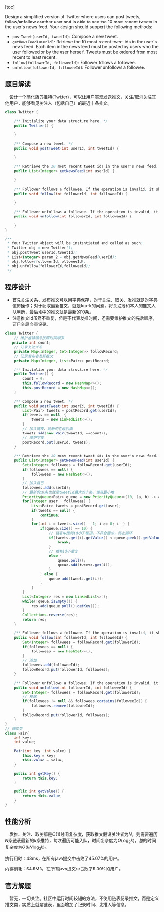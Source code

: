 [toc]

Design a simplified version of Twitter where users can post tweets, follow/unfollow another user and is able to see the 10 most recent tweets in the user's news feed. Your design should support the following methods:

* `postTweet(userId, tweetId)`: Compose a new tweet.
* `getNewsFeed(userId)`: Retrieve the 10 most recent tweet ids in the user's news feed. Each item in the news feed must be posted by users who the user followed or by the user herself. Tweets must be ordered from most recent to least recent.
* `follow(followerId, followeeId)`: Follower follows a followee.
* `unfollow(followerId, followeeId)`: Follower unfollows a followee.



## 题目解读

&emsp;设计一个简化版的推特(Twitter)，可以让用户实现发送推文，关注/取消关注其他用户，能够看见关注人（包括自己）的最近十条推文。

```java
class Twitter {

    /** Initialize your data structure here. */
    public Twitter() {
        
    }
    
    /** Compose a new tweet. */
    public void postTweet(int userId, int tweetId) {
        
    }
    
    /** Retrieve the 10 most recent tweet ids in the user's news feed. Each item in the news feed must be posted by users who the user followed or by the user herself. Tweets must be ordered from most recent to least recent. */
    public List<Integer> getNewsFeed(int userId) {
        
    }
    
    /** Follower follows a followee. If the operation is invalid, it should be a no-op. */
    public void follow(int followerId, int followeeId) {
        
    }
    
    /** Follower unfollows a followee. If the operation is invalid, it should be a no-op. */
    public void unfollow(int followerId, int followeeId) {
        
    }
}

/**
 * Your Twitter object will be instantiated and called as such:
 * Twitter obj = new Twitter();
 * obj.postTweet(userId,tweetId);
 * List<Integer> param_2 = obj.getNewsFeed(userId);
 * obj.follow(followerId,followeeId);
 * obj.unfollow(followerId,followeeId);
 */
```

## 程序设计

* 首先关注关系、发布推文可以用字典保存，对于关注、取关、发推就是对字典值的操作；对于获取最新推文，就是top-k的问题，将关注者和本人的推文入队判断，最后堆中的推文就是最新的10条。
* 注意推文id虽然不重复，但是不代表发推时间，还需要维护推文的先后顺序，可用全局变量记录。

```java
class Twitter {
    // 维护推特编号按照时间顺序
   private int count;
    // 记录关注关系
    private Map<Integer, Set<Integer>> followRecord;
    // 记录发布者及其推文
    private Map<Integer, List<Pair>> postRecord;

    /** Initialize your data structure here. */
    public Twitter() {
        count = 0;
        this.followRecord = new HashMap<>();
        this.postRecord = new HashMap<>();
    }
    
    /** Compose a new tweet. */
    public void postTweet(int userId, int tweetId) {
        List<Pair> tweets = postRecord.get(userId);
        if(tweets == null) {
            tweets = new LinkedList<>();
        }
        // 加入链表，最新的在最后面
        tweets.add(new Pair(tweetId, ++count));
        // 维护字典
        postRecord.put(userId, tweets);
    }
    
    /** Retrieve the 10 most recent tweet ids in the user's news feed. Each item in the news feed must be posted by users who the user followed or by the user herself. Tweets must be ordered from most recent to least recent. */
    public List<Integer> getNewsFeed(int userId) {
        Set<Integer> followees = followRecord.get(userId);
        if(followees == null) {
            followees = new HashSet<>();
        }
        // 加入自己
        followees.add(userId);
        // 最新的10条也就是tweetId最大的十条，使用最小堆
        PriorityQueue<Pair> queue = new PriorityQueue<>(10, (a, b) -> a.getValue() - b.getValue());
        for(Integer user : followees) {
            List<Pair> tweets = postRecord.get(user);
            if(tweets == null) {
                continue;
            }
            for(int i = tweets.size() - 1; i >= 0; i--) {
                if(queue.size() == 10) {
                    // 链表中推特id小于堆顶，不符合要求，终止循环
                    if(tweets.get(i).getValue() < queue.peek().getValue()) {
                        break;
                    } 
                    // 推特id不重复
                    else {
                        queue.poll();
                        queue.add(tweets.get(i));
                    }
                } else {
                    queue.add(tweets.get(i));
                }
            }
        }
        List<Integer> res = new LinkedList<>();
        while(!queue.isEmpty()) {
            res.add(queue.poll().getKey());
        }
        Collections.reverse(res);
        return res;
    }
    
    /** Follower follows a followee. If the operation is invalid, it should be a no-op. */
    public void follow(int followerId, int followeeId) {
        Set<Integer> followees = followRecord.get(followerId);
        if(followees == null) {
            followees = new HashSet<>();
        }
        // 添加
        followees.add(followeeId);
        followRecord.put(followerId, followees);
    }
    
    /** Follower unfollows a followee. If the operation is invalid, it should be a no-op. */
    public void unfollow(int followerId, int followeeId) {
        Set<Integer> followees = followRecord.get(followerId);
        // 移除
        if(followees != null && followees.contains(followeeId)) {
            followees.remove(followeeId);
        }
        followRecord.put(followerId, followees);
    }
}
// 辅助类
class Pair{
    int key;
    int value;

    Pair(int key, int value) {
        this.key = key;
        this.value = value;
    }

    public int getKey() {
        return this.key;
    }

    public int getValue() {
        return this.value;
    }
}
```

## 性能分析

&emsp;发推、关注、取关都是$O(1)$时间复杂度，获取推文假设关注者为$N$，则需要遍历$N$条链表最新的$k$条推特，每次遍历可能入队，时间复杂度为$O(\log_2k)$，总的时间复杂度为$O(kN\log_2k)$。

执行用时：43ms，在所有java提交中击败了45.07%的用户。

内存消耗：54.5MB，在所有java提交中击败了5.30%的用户。

## 官方解题

&emsp;暂无，一切关注。社区中运行时间较短的方法，不使用链表记录推文，而是定义推文类，实质上就是链表，里面增加了记录时间、发推人等信息。